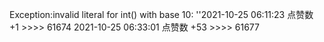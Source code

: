 Exception:invalid literal for int() with base 10: ''2021-10-25  06:11:23   点赞数 +1 >>>> 61674
2021-10-25  06:33:01   点赞数 +53 >>>> 61677
